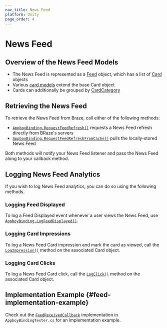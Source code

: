 ```yaml
---
nav_title: News Feed
platform: Unity
page_order: 4
---
```

# News Feed

## Overview of the News Feed Models

- The News Feed is represented as a [Feed][11] object, which has a list of [Card][12] objects
- Various [card models][13] extend the base Card object
- Cards can additionally be grouped by [CardCategory][14]

## Retrieving the News Feed

To retrieve the News Feed from Braze, call either of the following methods:

- [`AppboyBinding.RequestFeedRefresh()`][2] requests a News Feed refresh directly from BRaze's servers
- [`AppboyBinding.RequestFeedRefreshFromCache()`][3] pulls the locally-stored News Feed

Both methods will notify your News Feed listener and pass the News Feed along to your callback method.

## Logging News Feed Analytics

If you wish to log News Feed analytics, you can do so using the following methods.

### Logging Feed Displayed

To log a Feed Displayed event whenever a user views the News Feed, use [`AppboyBinding.LogFeedDisplayed()`][1].

### Logging Card Impressions

To log a News Feed Card impression and mark the card as viewed, call the [`LogImpression()`][15] method on the associated Card object.

### Logging Card Clicks

To log a News Feed Card click, call the [`LogClick()`][16] method on the associated Card object.

## Implementation Example {#feed-implementation-example}

Check out the [`FeedReceivedCallback`][7] implementation in `AppboyBindingTester.cs` for an implementation example.

[1]: https://github.com/Appboy/appboy-unity-sdk/blob/master/Assets/Plugins/Appboy/AppboyBinding.cs#L330
[2]: https://github.com/Appboy/appboy-unity-sdk/blob/master/Assets/Plugins/Appboy/AppboyBinding.cs#L680
[3]: https://github.com/Appboy/appboy-unity-sdk/blob/master/Assets/Plugins/Appboy/AppboyBinding.cs#L684
[7]: https://github.com/Appboy/unity-sdk/blob/develop/Assets/Plugins/Appboy/Tests/AppboyBindingTester.cs#L56
[11]: https://github.com/Appboy/appboy-unity-sdk/blob/master/Assets/Plugins/Appboy/models/Feed.cs
[12]: https://github.com/Appboy/appboy-unity-sdk/blob/master/Assets/Plugins/Appboy/models/Cards/Card.cs
[13]: https://github.com/Appboy/appboy-unity-sdk/tree/master/Assets/Plugins/Appboy/models/Cards
[14]: https://github.com/Appboy/appboy-unity-sdk/blob/master/Assets/Plugins/Appboy/models/CardCategory.cs
[15]: https://github.com/Appboy/appboy-unity-sdk/blob/master/Assets/Plugins/Appboy/models/Cards/Card.cs#L55
[16]: https://github.com/Appboy/appboy-unity-sdk/blob/master/Assets/Plugins/Appboy/models/Cards/Card.cs#L73
